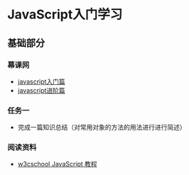 # JavaScript入门学习  
## 基础部分  
### 幕课网  
* [javascript入门篇](http://www.imooc.com/learn/36)
* [javascript进阶篇](http://www.imooc.com/learn/10)  

### 任务一  
* 完成一篇知识总结（对常用对象的方法的用法进行进行简述）  

### 阅读资料  
* [w3cschool JavaScript 教程](http://www.w3school.com.cn/js/)